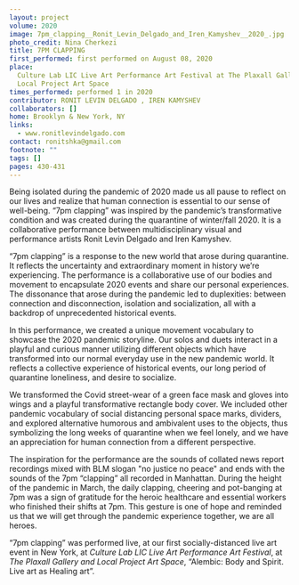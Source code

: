 ```yaml
---
layout: project
volume: 2020
image: 7pm_clapping__Ronit_Levin_Delgado_and_Iren_Kamyshev__2020_.jpg
photo_credit: Nina Cherkezi
title: 7PM CLAPPING
first_performed: first performed on August 08, 2020
place:
  Culture Lab LIC Live Art Performance Art Festival at The Plaxall Gallery and
  Local Project Art Space
times_performed: performed 1 in 2020
contributor: RONIT LEVIN DELGADO , IREN KAMYSHEV
collaborators: []
home: Brooklyn & New York, NY
links:
  - www.ronitlevindelgado.com
contact: ronitshka@gmail.com
footnote: ""
tags: []
pages: 430-431
---
```


Being isolated during the pandemic of 2020 made us all pause to reflect on our lives and realize that human connection is essential to our sense of well-being. “7pm clapping” was inspired by the pandemic’s transformative condition and was created during the quarantine of winter/fall 2020. It is a collaborative performance between multidisciplinary visual and performance artists Ronit Levin Delgado and Iren Kamyshev.

“7pm clapping” is a response to the new world that arose during quarantine. It reflects the uncertainty and extraordinary moment in history we’re experiencing. The performance is a collaborative use of our bodies and movement to encapsulate 2020 events and share our personal experiences. The dissonance that arose during the pandemic led to duplexities: between connection and disconnection, isolation and socialization, all with a backdrop of unprecedented historical events.

In this performance, we created a unique movement vocabulary to showcase the 2020 pandemic storyline. Our solos and duets interact in a playful and curious manner utilizing different objects which have transformed into our normal everyday use in the new pandemic world. It reflects a collective experience of historical events, our long period of quarantine loneliness, and desire to socialize.

We transformed the Covid street-wear of a green face mask and gloves into wings and a playful transformative rectangle body cover. We included other pandemic vocabulary of social distancing personal space marks, dividers, and explored alternative humorous and ambivalent uses to the objects, thus symbolizing the long weeks of quarantine when we feel lonely, and we have an appreciation for human connection from a different perspective.

The inspiration for the performance are the sounds of collated news report recordings mixed with BLM slogan "no justice no peace" and ends with the sounds of the 7pm “clapping” all recorded in Manhattan. During the height of the pandemic in March, the daily clapping, cheering and pot-banging at 7pm was a sign of gratitude for the heroic healthcare and essential workers who finished their shifts at 7pm. This gesture is one of hope and reminded us that we will get through the pandemic experience together, we are all heroes.

“7pm clapping” was performed live, at our first socially-distanced live art event in New York, at _Culture Lab LIC Live Art Performance Art Festival_, at _The Plaxall Gallery and Local Project Art Space_, “Alembic: Body and Spirit. Live art as Healing art”.
